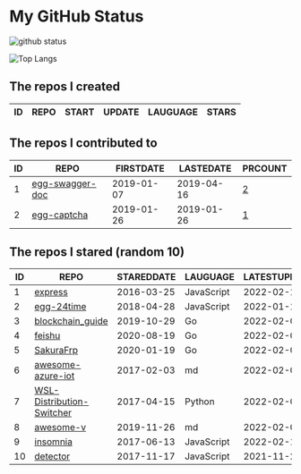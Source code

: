 # My GitHub Status

<img src="https://github-readme-stats-1.yihong0618.vercel.app/api?username=jc-lathander&show_icons=true&&&hide_title=true&count_private=true" alt="github status" />

![Top Langs](https://github-readme-stats-1.yihong0618.vercel.app/api/top-langs/?username=jc-lathander&layout=compact)

<!--START_SECTION:my_github-->
## The repos I created
| ID | REPO | START | UPDATE | LAUGUAGE | STARS |
|----|------|-------|--------|----------|-------|

## The repos I contributed to
| ID |                                REPO                                | FIRSTDATE  | LASTEDATE  |                                          PRCOUNT                                           |
|----|--------------------------------------------------------------------|------------|------------|--------------------------------------------------------------------------------------------|
|  1 | [egg-swagger-doc](https://github.com/Yanshijie-EL/egg-swagger-doc) | 2019-01-07 | 2019-04-16 | [2](https://github.com/Yanshijie-EL/egg-swagger-doc/pulls?q=is%3Apr+author%3Ajc-lathander) |
|  2 | [egg-captcha](https://github.com/Raoul1996/egg-captcha)            | 2019-01-26 | 2019-01-26 | [1](https://github.com/Raoul1996/egg-captcha/pulls?q=is%3Apr+author%3Ajc-lathander)        |

## The repos I stared (random 10)
| ID |                                        REPO                                        | STAREDDATE |  LAUGUAGE  | LATESTUPDATE |
|----|------------------------------------------------------------------------------------|------------|------------|--------------|
|  1 | [express](https://github.com/expressjs/express)                                    | 2016-03-25 | JavaScript | 2022-02-10   |
|  2 | [egg-24time](https://github.com/seasonstar/egg-24time)                             | 2018-04-28 | JavaScript | 2022-01-19   |
|  3 | [blockchain_guide](https://github.com/yeasy/blockchain_guide)                      | 2019-10-29 | Go         | 2022-02-07   |
|  4 | [feishu](https://github.com/fastwego/feishu)                                       | 2020-08-19 | Go         | 2022-02-02   |
|  5 | [SakuraFrp](https://github.com/ZeroDream-CN/SakuraFrp)                             | 2020-01-19 | Go         | 2022-02-08   |
|  6 | [awesome-azure-iot](https://github.com/formulahendry/awesome-azure-iot)            | 2017-02-03 | md         | 2022-02-07   |
|  7 | [WSL-Distribution-Switcher](https://github.com/RoliSoft/WSL-Distribution-Switcher) | 2017-04-15 | Python     | 2022-02-09   |
|  8 | [awesome-v](https://github.com/vlang/awesome-v)                                    | 2019-11-26 | md         | 2022-02-04   |
|  9 | [insomnia](https://github.com/Kong/insomnia)                                       | 2017-06-13 | JavaScript | 2022-02-10   |
| 10 | [detector](https://github.com/hotoo/detector)                                      | 2017-11-17 | JavaScript | 2021-11-23   |

<!--END_SECTION:my_github-->
